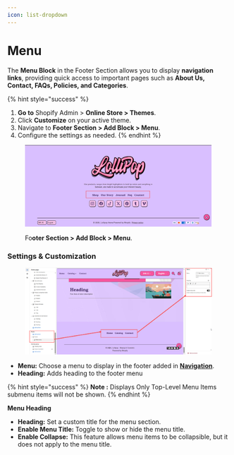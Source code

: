 ```yaml
---
icon: list-dropdown
---
```


# Menu

The **Menu Block** in the Footer Section allows you to display **navigation links**, providing quick access to important pages such as **About Us, Contact, FAQs, Policies, and Categories**.

{% hint style="success" %}
1. **Go to** Shopify Admin > **Online Store > Themes**.
2. Click **Customize** on your active theme.
3. Navigate to **Footer Section > Add Block > Menu**.
4. Configure the settings as needed.
{% endhint %}

<figure><img src="../../.gitbook/assets/footer-menu-01.jpg" alt=""><figcaption><p>Fo<strong>oter Section > Add Block > Menu</strong>.</p></figcaption></figure>

### **Settings & Customization**

<figure><img src="../../.gitbook/assets/footer-menu-02.jpg" alt=""><figcaption></figcaption></figure>

* **Menu:** Choose a menu to display in the footer added in [**Navigation**](https://help.shopify.com/en/manual/online-store/menus-and-links/editing-menus).
* **Heading:** Adds heading to the footer menu

{% hint style="success" %}
**Note :** Displays Only Top-Level Menu Items submenu items will not be shown.
{% endhint %}

**Menu Heading**

* **Heading:** Set a custom title for the menu section.
* **Enable Menu Title:** Toggle to show or hide the menu title.
* **Enable Collapse:** This feature allows menu items to be collapsible, but it does not apply to the menu title.

